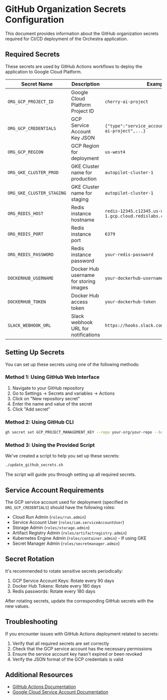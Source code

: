 # GitHub Organization Secrets Configuration

This document provides information about the GitHub organization secrets required for CI/CD deployment of the Orchestra application.

## Required Secrets

These secrets are used by GitHub Actions workflows to deploy the application to Google Cloud Platform.

| Secret Name | Description | Example Value |
|-------------|-------------|---------------|
| `ORG_GCP_PROJECT_ID` | Google Cloud Platform Project ID | `cherry-ai-project` |
| `ORG_GCP_CREDENTIALS` | GCP Service Account Key JSON | `{"type":"service_account","project_id":"cherry-ai-project",...}` |
| `ORG_GCP_REGION` | GCP Region for deployment | `us-west4` |
| `ORG_GKE_CLUSTER_PROD` | GKE Cluster name for production | `autopilot-cluster-1` |
| `ORG_GKE_CLUSTER_STAGING` | GKE Cluster name for staging | `autopilot-cluster-1` |
| `ORG_REDIS_HOST` | Redis instance hostname | `redis-12345.c12345.us-west4-1.gcp.cloud.redislabs.com` |
| `ORG_REDIS_PORT` | Redis instance port | `6379` |
| `ORG_REDIS_PASSWORD` | Redis instance password | `your-redis-password` |
| `DOCKERHUB_USERNAME` | Docker Hub username for storing images | `your-dockerhub-username` |
| `DOCKERHUB_TOKEN` | Docker Hub access token | `your-dockerhub-token` |
| `SLACK_WEBHOOK_URL` | Slack webhook URL for notifications | `https://hooks.slack.com/services/...` |

## Setting Up Secrets

You can set up these secrets using one of the following methods:

### Method 1: Using GitHub Web Interface

1. Navigate to your GitHub repository
2. Go to Settings → Secrets and variables → Actions
3. Click on "New repository secret"
4. Enter the name and value of the secret
5. Click "Add secret"

### Method 2: Using GitHub CLI

```bash
gh secret set GCP_PROJECT_MANAGEMENT_KEY --repo your-org/your-repo --body "$(cat /path/to/your-key-file.json)"
```

### Method 3: Using the Provided Script

We've created a script to help you set up these secrets:

```bash
./update_github_secrets.sh
```

The script will guide you through setting up all required secrets.

## Service Account Requirements

The GCP service account used for deployment (specified in `ORG_GCP_CREDENTIALS`) should have the following roles:

- Cloud Run Admin (`roles/run.admin`)
- Service Account User (`roles/iam.serviceAccountUser`)
- Storage Admin (`roles/storage.admin`)
- Artifact Registry Admin (`roles/artifactregistry.admin`)
- Kubernetes Engine Admin (`roles/container.admin`) - If using GKE
- Secret Manager Admin (`roles/secretmanager.admin`)

## Secret Rotation

It's recommended to rotate sensitive secrets periodically:

1. GCP Service Account Keys: Rotate every 90 days
2. Docker Hub Tokens: Rotate every 180 days
3. Redis passwords: Rotate every 180 days

After rotating secrets, update the corresponding GitHub secrets with the new values.

## Troubleshooting

If you encounter issues with GitHub Actions deployment related to secrets:

1. Verify that all required secrets are set correctly
2. Check that the GCP service account has the necessary permissions
3. Ensure the service account key hasn't expired or been revoked
4. Verify the JSON format of the GCP credentials is valid

## Additional Resources

- [GitHub Actions Documentation](https://docs.github.com/en/actions/security-guides/encrypted-secrets)
- [Google Cloud Service Account Documentation](https://cloud.google.com/iam/docs/creating-managing-service-accounts)
